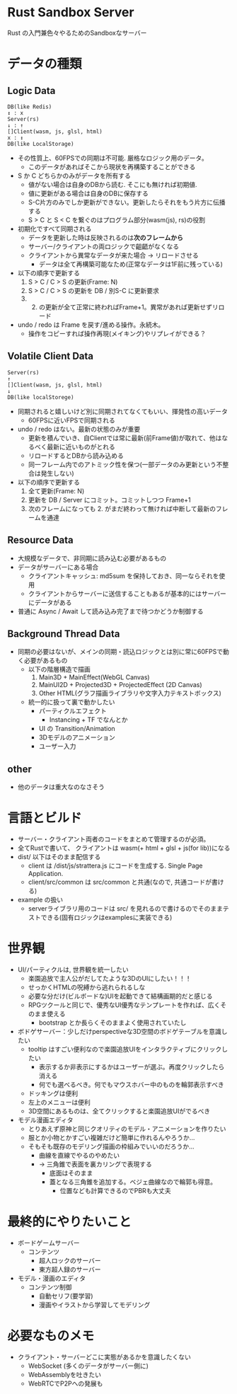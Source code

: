 # Rust Sandbox Server

Rust の入門兼色々やるためのSandboxなサーバー

# データの種類

## Logic Data
```
DB(like Redis)
↕ : x
Server(rs)
↓ : ↑
[]Client(wasm, js, glsl, html)
x : ↕
DB(like LocalStorage)
```
- その性質上、60FPSでの同期は不可能. 厳格なロジック用のデータ。
  - このデータがあればそこから現状を再構築することができる
- S か C どちらかのみがデータを所有する
  - 値がない場合は自身のDBから読む. そこにも無ければ初期値.
  - 値に更新がある場合は自身のDBに保存する
  - S-C片方のみでしか更新ができない。更新したらそれをもう片方に伝播する
  - S > C と S < C を繋ぐのはプログラム部分(wasm(js), rs)の役割
- 初期化ですべて同期される
  - データを更新した時は反映されるのは**次のフレームから**
  - サーバー/クライアントの両ロジックで齟齬がなくなる
  - クライアントから異常なデータが来た場合 -> リロードさせる
    - データは全て再構築可能なため(正常なデータは1F前に残っている)
- 以下の順序で更新する
  1. S > C / C > S の更新(Frame: N)
  2. S > C / C > S の更新を DB / 別S-C に更新要求
  3. 2. の更新が全て正常に終わればFrame+1。異常があれば更新せずリロード
- undo / redo は Frame を戻す/進める操作。永続木。
  - 操作をコピーすれば操作再現(メイキング)やリプレイができる？

## Volatile Client Data
```
Server(rs)
↑
[]Client(wasm, js, glsl, html)
↓
DB(like localStorege)
```
- 同期されると嬉しいけど別に同期されてなくてもいい、揮発性の高いデータ
  - 60FPSに近いFPSで同期される
- undo / redo はない。最新の状態のみが重要
  - 更新を積んでいき、自Clientでは常に最新(前Frame値)が取れて、他はなるべく最新に近いものがとれる
  - リロードするとDBから読み込める
  - 同一フレーム内でのアトミック性を保つ(一部データのみ更新という不整合は発生しない)
- 以下の順序で更新する
  1. 全て更新(Frame: N)
  2. 更新を DB / Server にコミット。コミットしつつ Frame+1
  3. 次のフレームになっても 2. がまだ終わって無ければ中断して最新のフレームを通達

## Resource Data
- 大規模なデータで、非同期に読み込む必要があるもの
- データがサーバーにある場合
  - クライアントキャッシュ: md5sum を保持しておき、同一ならそれを使用
  - クライアントからサーバーに送信することもあるが基本的にはサーバーにデータがある
- 普通に Async / Await して読み込み完了まで待つかどうか制御する

## Background Thread Data
- 同期の必要はないが、メインの同期・読込ロジックとは別に常に60FPSで動く必要があるもの
  - 以下の階層構造で描画
    1. Main3D + MainEffect(WebGL Canvas)
    2. MainUI2D + Projected3D + ProjectedEffect (2D Canvas)
    3. Other HTML(グラフ描画ライブラリや文字入力テキストボックス)
  - 統一的に扱って裏で動かしたい
    - パーティクルエフェクト
      - Instancing + TF でなんとか
    - UI の Transition/Animation
    - 3Dモデルのアニメーション
    - ユーザー入力

## other
- 他のデータは重大なのなさそう

# 言語とビルド

- サーバー・クライアント両者のコードをまとめて管理するのが必須。
- 全てRustで書いて、 クライアントは wasm(+ html + glsl + js(for lib))になる
- dist/ 以下はそのまま配信する
  - client は /dist/js/strattera.js にコードを生成する. Single Page Application.
  - client/src/common は src/common と共通(なので, 共通コードが書ける)
- example の扱い
  - serverライブラリ用のコードは src/ を見れるので書けるのでそのままテストできる(固有ロジックはexamplesに実装できる)


# 世界観
- UI/パーティクルは, 世界観を統一したい
  - 楽園追放で主人公がだしてたような3DのUIにしたい！！！
  - せっかくHTMLの呪縛から逃れられるしな
  - 必要な分だけ(ビルボードな)UIを起動できて結構画期的だと感じる
  - RPGツクールと同じで、優秀なUI優秀なテンプレートを作れば、広くそのまま使える
    - bootstrap とか長らくそのままよく使用されていたし
- ボドゲサーバー：少しだけperspectiveな3D空間のボドゲテーブルを意識したい
  - tooltip はすごい便利なので楽園追放UIをインタラクティブにクリックしたい
    - 表示するか非表示にするかはユーザーが選ぶ。再度クリックしたら消える
    - 何でも選べるべき。何でもマウスホバー中のものを輪郭表示すべき
  - ドッキングは便利
  - 左上のメニューは便利
  - 3D空間にあるものは、全てクリックすると楽園追放UIがでるべき
- モデル漫画エディタ
  - とりあえず原神と同じクオリティのモデル・アニメーションを作りたい
  - 服とか小物とかすごい複雑だけど簡単に作れるんやろうか...
  - そもそも既存のモデリング描画の枠組みでいいのだろうか...
    - 曲線を直線でやるのやめたい
    - -> 三角錐で表面を裏カリングで表現する
      - 底面はそのまま
      - 蓋となる三角錐を追加する。ベジェ曲線なので輪郭も得意。
        - 位置なども計算できるのでPBRも大丈夫


# 最終的にやりたいこと
- ボードゲームサーバー
  - コンテンツ
    - 超人ロックのサーバー
    - 東方超人録のサーバー
- モデル・漫画のエディタ
  - コンテンツ制御
    - 自動セリフ(要学習)
    - 漫画やイラストから学習してモデリング

# 必要なものメモ
- クライアント・サーバーどこに実態があるかを意識したくない
  - WebSocket (多くのデータがサーバー側に)
  - WebAssemblyを吐きたい
  - WebRTCでP2Pへの発展も
